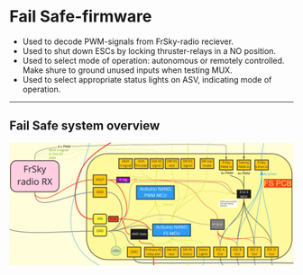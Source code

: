 # Fail Safe-firmware
* Used to decode PWM-signals from FrSky-radio reciever.
* Used to shut down ESCs by locking thruster-relays in a NO position.
* Used to select mode of operation: autonomous or remotely controlled. Make shure to ground unused inputs when testing MUX.
* Used to select appropriate status lights on ASV, indicating mode of operation.
---
## Fail Safe system overview
![Fail Safe system overview](/docs/Fail%20Safe%20PCB%20overview.jpg)